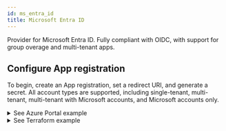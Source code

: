 ```yaml
---
id: ms_entra_id
title: Microsoft Entra ID
---
```


Provider for Microsoft Entra ID. Fully compliant with OIDC, with support for group overage and multi-tenant apps.

## Configure App registration
To begin, create an App registration, set a redirect URI, and generate a secret. All account types are supported, including single-tenant, multi-tenant, multi-tenant with Microsoft accounts, and Microsoft accounts only.

<details>
    <summary>See Azure Portal example</summary>
    <div class="videoBlock">
        <iframe src="https://www.youtube.com/embed/IUNfxhOzr4E"></iframe>
    </div>
</details>

<details>
    <summary>See Terraform example</summary>
```
    resource "azuread_application" "auth" {
        display_name     = "oauth2-proxy"
        sign_in_audience = "AzureADMyOrg" # Others are also supported

        web {
            redirect_uris = [
                "https://podinfo.lakis.tech/oauth2/callback",
            ]
        }
        // We don't specify any required API permissions - we allow user consent only
    }

    resource "azuread_service_principal" "sp" {
        client_id                    = azuread_application.auth.client_id
        app_role_assignment_required = false
    }

    resource "azuread_service_principal_password" "pass" {
        service_principal_id = azuread_service_principal.sp.id
    }

```
</details>

### Configure groups
If you want to make use of groups, you can configure *groups claim* to be present in ID Tokens issued by the App registration.
<details>
    <summary>See Azure Portal example</summary>
    <div class="videoBlock">
        <div class="videoBlock">
            <iframe src="https://www.youtube.com/embed/QZmP5MKEJis"></iframe>
        </div>
    </div>
</details>
<details>
    <summary>See Terraform example</summary>
```
    resource "azuread_application" "auth" {
        display_name     = "oauth2-proxy"
        sign_in_audience = "AzureADMyOrg"

        group_membership_claims = [
            "SecurityGroup"
        ]

        web {
            redirect_uris = [
                "https://podinfo.lakis.tech/oauth2/callback",
            ]
        }
    }

    resource "azuread_service_principal" "sp" {
        client_id                    = azuread_application.auth.client_id
        app_role_assignment_required = false
    }

    resource "azuread_service_principal_password" "pass" {
        service_principal_id = azuread_service_principal.sp.id
    }

```
</details>

## Configure provider
The provider is OIDC-compliant, so all the OIDC parameters are honored. Additional provider-specific configuration parameters are:
* `entra_id_skip_groups_from_graph` - never read groups from Graph API, even when the ID token indicates that there's a group overage. Set if you expect group overage in some cases, but still don't want to grant `User.Read`. Defaults to `false`. If you don't need groups, consider disabling the *groups claim* in the App registration 
* `entra_id_allowed_tenant` - specify an allowed tenant. Use with multi-tenant apps, when incoming tokens are issued by different issuers. When not specified, all tenants are allowed. Redundant for single-tenant apps. Can be specified multiple times.

### Scopes and claims
For single-tenant and multi-tenant apps without groups, the only required scope is `openid` (See: [Scopes and permissions](https://learn.microsoft.com/en-us/entra/identity-platform/scopes-oidc#the-openid-scope)):

To make use of groups - for example use `allowed_groups` setting or authorize based on groups inside your service - you need to enable *groups claims*, so list of your groups is present in the issued ID token (See: [Configure groups](#configure-groups)). No additional scopes are required besides `openid`. This works up to 200 groups.

When user has more than 200 group memberships (See: [group overages](https://learn.microsoft.com/en-us/security/zero-trust/develop/configure-tokens-group-claims-app-roles#group-overages)), OAuth2-Proxy retrieves the complete list from Microsoft Graph API's [`me/transitiveMemberOf` endpoint](https://learn.microsoft.com/en-us/graph/api/user-list-transitivememberof). Endpoint requires `User.Read` scope (delegated permission). This permission can be by default consented by user during first login. Set scope to `openid User.Read` to request user consent. OAuth2-Proxy supports up to 999 groups.

Alternatively to user consent, both `openid` and `User.Read` permissions can be consented by admistrator. Then, user is not asked for consent on the first login, and group overage works with `openid` scope only. Admin consent can also be required for some tenants. It can be granted with [azuread_service_principal_delegated_permission_grant](https://registry.terraform.io/providers/hashicorp/azuread/latest/docs/resources/service_principal_delegated_permission_grant) terraform resource.

Reading groups from Graph API can be disabled with `entra_id_skip_groups_from_graph` setting. With this flag set to `true`, even when token will indicate the group overage, there will be no attempt to call Graph API.

For personal microsoft accounts, required scope is `openid profile email`.

See: [Overview of permissions and consent in the Microsoft identity platform](https://learn.microsoft.com/en-us/entra/identity-platform/permissions-consent-overview).

### Multi-tenant apps
To use multi-tenant apps, set the appropriate OIDC provider and disable verification:
```shell
oidc_issuer_url=https://login.microsoftonline.com/common/v2.0
insecure_oidc_skip_issuer_verification=true
```
`insecure_oidc_skip_issuer_verification` setting disables following checks:
* Startup check for matching the issuer URL returned from [discovery document](https://login.microsoftonline.com/common/v2.0/.well-known/openid-configuration) with `oidc_issuer_url` setting ([OIDC Discovery 4.3](https://openid.net/specs/openid-connect-discovery-1_0.html#ProviderConfigurationValidation)). The document's `issuer` field equals `https://login.microsoftonline.com/{tenantid}/v2.0` which is a template, not the exact value.
* Matching Issuer URL in the ID token with `oidc_issuer_url` setting during ID token validation ([OIDC Core 3.1.3.7](https://openid.net/specs/openid-connect-core-1_0.html#IDTokenValidation) point 2) The tokens are coming from different tenants so the `issuer` is different.

MS Entra ID provider provides additional validation for multi-tenant apps to compensate the disabled verification. By default, every incoming ID token's `issuer` claim is validated to match the `https://login.microsoftonline.com/{tenantid}/v2.0` template. Additionaly, you can limit the allowed tenant IDs by setting `ms_entra_id_allowed_tenants`. 

### Example configurations

Single-tenant app with allowed groups from *groups claim*:
```shell
provider=entra-id
oidc_issuer_url=https://login.microsoftonline.com/<tenant-id>/v2.0
client_id=<client-id>
client_secret=<client-secret>
scope=openid
allowed_groups=["ac51800c-2679-4ecb-8130-636380a3b491"]
```
(For basic authentication in single-tenant app, you can consider using generic OIDC provider)

Single-tenant with group overage and without admin consent:
```shell
provider=entra-id
oidc_issuer_url=https://login.microsoftonline.com/<tenant-id>/v2.0
client_id=<client-id>
client_secret=<client-secret>
scope=openid User.Read
```

Multi-tenant with Microsoft personal accounts & one Entra tenant allowed:
```shell
provider=entra-id
oidc_issuer_url=https://login.microsoftonline.com/common/v2.0
client_id=<client-id>
client_secret=<client-secret>
insecure_oidc_skip_issuer_verification=true
scope=openid profile email
entra_id_allowed_tenants=["9188040d-6c67-4c5b-b112-36a304b66dad","<my-tenant-id>"] # Allow only <my-tenant-id> and Personal MS Accounts tenant 
email_domains="*"
```
